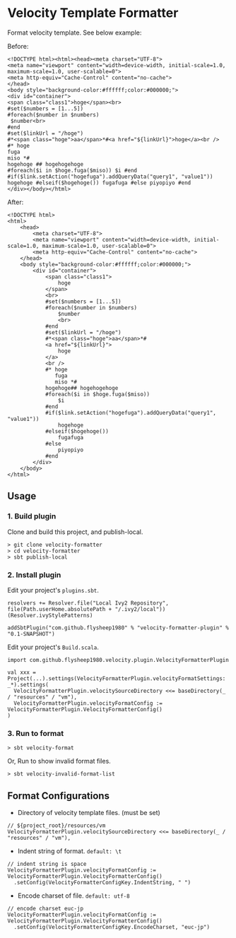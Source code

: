# Velocity Template Formatter

Format velocity template. See below example:

Before:
```
<!DOCTYPE html><html><head><meta charset="UTF-8">
<meta name="viewport" content="width=device-width, initial-scale=1.0, maximum-scale=1.0, user-scalable=0">
<meta http-equiv="Cache-Control" content="no-cache">
</head>
<body style="background-color:#ffffff;color:#000000;">
<div id="container">
<span class="class1">hoge</span><br>
#set($numbers = [1...5])
#foreach($number in $numbers)
 $number<br>
#end
#set($linkUrl = "/hoge")
#*<span class="hoge">aa</span>*#<a href="${linkUrl}">hoge</a><br />
#* hoge
fuga
miso *#
hogehoge ## hogehogehoge
#foreach($i in $hoge.fuga($miso)) $i #end
#if($link.setAction("hogefuga").addQueryData("query1", "value1")) hogehoge #elseif($hogehoge()) fugafuga #else piyopiyo #end
</div></body></html>
```

After:
```
<!DOCTYPE html>
<html>
	<head>
		<meta charset="UTF-8">
		<meta name="viewport" content="width=device-width, initial-scale=1.0, maximum-scale=1.0, user-scalable=0">
		<meta http-equiv="Cache-Control" content="no-cache">
	</head>
	<body style="background-color:#ffffff;color:#000000;">
		<div id="container">
			<span class="class1">
				hoge
			</span>
			<br>
			#set($numbers = [1...5])
			#foreach($number in $numbers)
				$number
				<br>
			#end
			#set($linkUrl = "/hoge")
			#*<span class="hoge">aa</span>*#
			<a href="${linkUrl}">
				hoge
			</a>
			<br />
			#* hoge
			   fuga
			   miso *#
			hogehoge## hogehogehoge
			#foreach($i in $hoge.fuga($miso))
				$i
			#end
			#if($link.setAction("hogefuga").addQueryData("query1", "value1"))
				hogehoge
			#elseif($hogehoge())
				fugafuga
			#else
				piyopiyo
			#end
		</div>
	</body>
</html>
```

## Usage

### 1. Build plugin

Clone and build this project, and publish-local.

```
> git clone velocity-formatter
> cd velocity-formatter
> sbt publish-local
```

### 2. Install plugin

Edit your project's ```plugins.sbt```.

```
resolvers += Resolver.file("Local Ivy2 Repository", file(Path.userHome.absolutePath + "/.ivy2/local"))(Resolver.ivyStylePatterns)

addSbtPlugin("com.github.flysheep1980" % "velocity-formatter-plugin" % "0.1-SNAPSHOT")
```

Edit your project's ```Build.scala```.

```
import com.github.flysheep1980.velocity.plugin.VelocityFormatterPlugin

val xxx = Project(...).settings(VelocityFormatterPlugin.velocityFormatSettings: _*).settings(
  VelocityFormatterPlugin.velocitySourceDirectory <<= baseDirectory(_ / "resources" / "vm"),
  VelocityFormatterPlugin.velocityFormatConfig := VelocityFormatterPlugin.VelocityFormatterConfig()
)
```

### 3. Run to format

```
> sbt velocity-format
```

Or, Run to show invalid format files.

```
> sbt velocity-invalid-format-list
```

## Format Configurations

* Directory of velocity template files. (must be set)

```
// ${project_root}/resources/vm
VelocityFormatterPlugin.velocitySourceDirectory <<= baseDirectory(_ / "resources" / "vm"),
```

* Indent string of format. ```default: \t```

```
// indent string is space
VelocityFormatterPlugin.velocityFormatConfig := VelocityFormatterPlugin.VelocityFormatterConfig()
  .setConfig(VelocityFormatterConfigKey.IndentString, " ")
```

* Encode charset of file. ```default: utf-8```

```
// encode charset euc-jp
VelocityFormatterPlugin.velocityFormatConfig := VelocityFormatterPlugin.VelocityFormatterConfig()
  .setConfig(VelocityFormatterConfigKey.EncodeCharset, "euc-jp")
```
